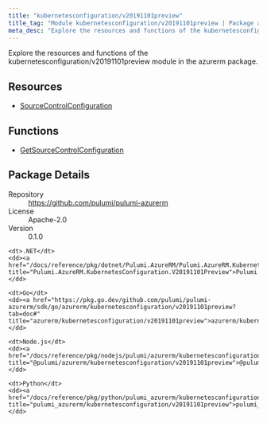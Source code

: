 ```yaml
---
title: "kubernetesconfiguration/v20191101preview"
title_tag: "Module kubernetesconfiguration/v20191101preview | Package azurerm"
meta_desc: "Explore the resources and functions of the kubernetesconfiguration/v20191101preview module in the azurerm package."
---
```


<!-- WARNING: this file was generated by Pulumi Docs Generator. -->
<!-- Do not edit by hand unless you're certain you know what you are doing! -->

Explore the resources and functions of the kubernetesconfiguration/v20191101preview module in the azurerm package.

<h2 id="resources">Resources</h2>
<ul class="api">
    <li><a href="sourcecontrolconfiguration" title="SourceControlConfiguration"><span class="symbol resource"></span>SourceControlConfiguration</a></li>
</ul>

<h2 id="functions">Functions</h2>
<ul class="api">
    <li><a href="getsourcecontrolconfiguration" title="GetSourceControlConfiguration"><span class="symbol function"></span>GetSourceControlConfiguration</a></li>
</ul>

<h2 id="package-details">Package Details</h2>
<dl class="package-details">
	<dt>Repository</dt>
	<dd><a href="https://github.com/pulumi/pulumi-azurerm">https://github.com/pulumi/pulumi-azurerm</a></dd>
	<dt>License</dt>
	<dd>Apache-2.0</dd>
	<dt>Version</dt>
	<dd>0.1.0</dd>
</dl>



<dl class="tabular">

    <dt>.NET</dt>
    <dd><a href="/docs/reference/pkg/dotnet/Pulumi.AzureRM/Pulumi.AzureRM.KubernetesConfiguration.V20191101Preview.html" title="Pulumi.AzureRM.KubernetesConfiguration.V20191101Preview">Pulumi.AzureRM.KubernetesConfiguration.V20191101Preview</a></dd>

    <dt>Go</dt>
    <dd><a href="https://pkg.go.dev/github.com/pulumi/pulumi-azurerm/sdk/go/azurerm/kubernetesconfiguration/v20191101preview?tab=doc#" title="azurerm/kubernetesconfiguration/v20191101preview">azurerm/kubernetesconfiguration/v20191101preview</a></dd>

    <dt>Node.js</dt>
    <dd><a href="/docs/reference/pkg/nodejs/pulumi/azurerm/kubernetesconfiguration/v20191101preview/#" title="@pulumi/azurerm/kubernetesconfiguration/v20191101preview">@pulumi/azurerm/kubernetesconfiguration/v20191101preview</a></dd>

    <dt>Python</dt>
    <dd><a href="/docs/reference/pkg/python/pulumi_azurerm/kubernetesconfiguration/v20191101preview" title="pulumi_azurerm/kubernetesconfiguration/v20191101preview">pulumi_azurerm/kubernetesconfiguration/v20191101preview</a></dd>

</dl>

